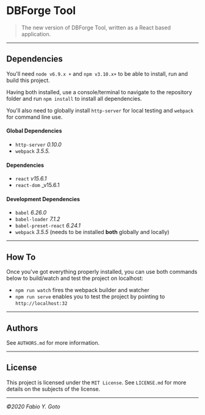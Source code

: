 # DBForge Tool

> The new version of DBForge Tool, written as a React based application.

----------------------------------------------------------------------

## Dependencies

You'll need `node v6.9.x +` and `npm v3.10.x+` to be able to install, run and build this project.

Having both installed, use a console/terminal to navigate to the repository folder and run `npm install` to install all dependencies.

You'll also need to globally install `http-server` for local testing and `webpack` for command line use.

#### Global Dependencies

- `http-server` _0.10.0_
- `webpack` _3.5.5._

#### Dependencies

- `react` _v15.6.1_
- `react-dom` _v15.6.1

#### Development Dependencies

- `babel` _6.26.0_
- `babel-loader` _7.1.2_
- `babel-preset-react` _6.24.1_
- `webpack` _3.5.5_ (needs to be installed **both** globally and locally)

----------------------------------------------------------------------

## How To

Once you've got everything properly installed, you can use both commands below to build/watch and test the project on localhost:

- `npm run watch` fires the webpack builder and watcher
- `npm run serve` enables you to test the project by pointing to `http://localhost:32`

----------------------------------------------------------------------

## Authors

See `AUTHORS.md` for more information.

----------------------------------------------------------------------

## License

This project is licensed under the `MIT License`. See `LICENSE.md` for more details on the subjects of the license.

----------------------------------------------------------------------

_©2020 Fabio Y. Goto_
